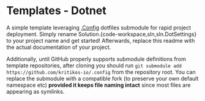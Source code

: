 # Templates - Dotnet

A simple template leveraging [.Config][1] dotfiles submodule  for rapid project deployment. Simply rename Solution.{code-workspace,sln,sln.DotSettings} to your project name and get started! Afterwards, replace this readme with the actual documentation of your project.

Additionally, until GitHub properly supports submodule definitions from template repositories, after cloning you should run
```git submodule add https://github.com/kritikos-io/.config``` from the repository root. You can replace the submodule with a compatible fork (to preserve your own default namespace etc) **provided it keeps file naming intact** since most files are appearing as symlinks.

[1]: https://github.com/kritikos-io/.config
